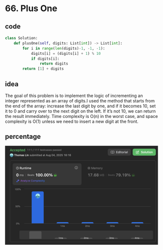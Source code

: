 # 66. Plus One
## code
```python
class Solution:
    def plusOne(self, digits: List[int]) -> List[int]:
        for i in range(len(digits)-1, -1, -1):
            digits[i] = (digits[i] + 1) % 10
            if digits[i]:
                return digits
        return [1] + digits
```
## idea
The goal of this problem is to implement the logic of incrementing an integer represented as an array of digits.I used the method that starts from the end of the array: increase the last digit by one, and if it becomes 10, set it to 0 and carry over to the next digit on the left. If it’s not 10, we can return the result immediately. Time complexity is O(n) in the worst case, and space complexity is O(1) unless we need to insert a new digit at the front.
## percentage
![](/assetPic/po.png)
